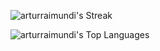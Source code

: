 

![arturraimundi's Streak](https://github-readme-streak-stats.herokuapp.com/?user=arturraimundi&theme=monokai&hide_border=true)

![arturraimundi's Top Languages](https://github-readme-stats.vercel.app/api/top-langs/?username=arturraimundi&theme=monokai&show_icons=true&hide_border=false&layout=compact)





